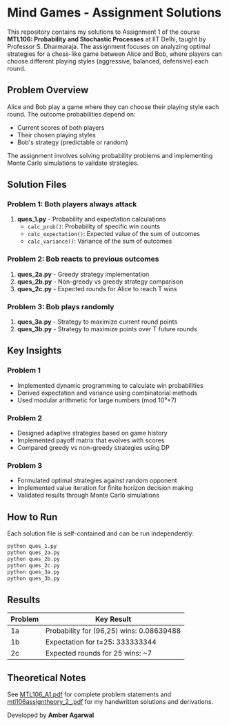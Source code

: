 # Mind Games - Assignment Solutions

This repository contains my solutions to Assignment 1 of the course **MTL106: Probability and Stochastic Processes** at IIT Delhi, taught by Professor S. Dharmaraja. The assignment focuses on analyzing optimal strategies for a chess-like game between Alice and Bob, where players can choose different playing styles (aggressive, balanced, defensive) each round.

## Problem Overview
Alice and Bob play a game where they can choose their playing style each round. The outcome probabilities depend on:
- Current scores of both players
- Their chosen playing styles
- Bob's strategy (predictable or random)

The assignment involves solving probability problems and implementing Monte Carlo simulations to validate strategies.

## Solution Files

### Problem 1: Both players always attack
1. **ques_1.py** - Probability and expectation calculations
   - `calc_prob()`: Probability of specific win counts
   - `calc_expectation()`: Expected value of the sum of outcomes
   - `calc_variance()`: Variance of the sum of outcomes

### Problem 2: Bob reacts to previous outcomes
1. **ques_2a.py** - Greedy strategy implementation
2. **ques_2b.py** - Non-greedy vs greedy strategy comparison
3. **ques_2c.py** - Expected rounds for Alice to reach T wins

### Problem 3: Bob plays randomly
1. **ques_3a.py** - Strategy to maximize current round points
2. **ques_3b.py** - Strategy to maximize points over T future rounds

## Key Insights

### Problem 1
- Implemented dynamic programming to calculate win probabilities
- Derived expectation and variance using combinatorial methods
- Used modular arithmetic for large numbers (mod 10⁹+7)

### Problem 2
- Designed adaptive strategies based on game history
- Implemented payoff matrix that evolves with scores
- Compared greedy vs non-greedy strategies using DP

### Problem 3
- Formulated optimal strategies against random opponent
- Implemented value iteration for finite horizon decision making
- Validated results through Monte Carlo simulations

## How to Run
Each solution file is self-contained and can be run independently:
```bash
python ques_1.py
python ques_2a.py
python ques_2b.py
python ques_2c.py
python ques_3a.py
python ques_3b.py
```

## Results
| Problem | Key Result |
|---------|------------|
| 1a      | Probability for (96,25) wins: 0.08639488 |
| 1b      | Expectation for t=25: 333333344 |
| 2c      | Expected rounds for 25 wins: ~7 |

## Theoretical Notes
See [MTL106_A1.pdf](MTL106_A1.pdf) for complete problem statements and [mtl106assigntheory_2_.pdf](mtl106assigntheory_2_.pdf) for my handwritten solutions and derivations.

Developed by **Amber Agarwal**
